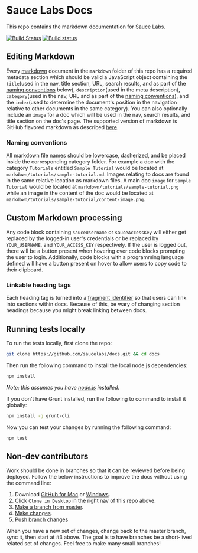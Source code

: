 # Sauce Labs Docs

This repo contains the markdown documentation for Sauce Labs.

[![Build Status](https://travis-ci.org/saucelabs/docs.svg?branch=master)](https://travis-ci.org/saucelabs/docs)
[![Build status](https://ci.appveyor.com/api/projects/status/8f3q4ng044d748q6)](https://ci.appveyor.com/project/ChrisWren/docs)

## Editing Markdown

Every [markdown](http://daringfireball.net/projects/markdown/) document in the `markdown` folder of this repo has a required metadata section which should be valid a JavaScript object containing the `title`(used in the nav, title section, URL, search results, and as part of the [naming conventions](#naming-conventions) below), `description`(used in the meta description), `category`(used in the nav, URL and as part of the [naming conventions](#naming-conventions)), and the `index`(used to determine the document's position in the navigation relative to other documents in the same category). You can also optionally include an `image` for a doc which will be used in the nav, search results, and title section on the doc's page. The supported version of markdown is GitHub flavored markdown as described [here](https://github.com/adam-p/markdown-here/wiki/Markdown-Cheatsheet).

### Naming conventions

All markdown file names should be lowercase, dasherized, and be placed inside the corresponding category folder. For example a doc with the category `Tutorials` entitled `Sample Tutorial` would be located at `markdown/tutorials/sample-tutorial.md`. Images relating to docs are found in the same relative location as markdown files. A main doc `image` for `Sample Tutorial` would be located at `markdown/tutorials/sample-tutorial.png` while an image in the content of the doc would be located at `markdown/tutorials/sample-tutorial/content-image.png`.

## Custom Markdown processing

Any code block containing `sauceUsername` or `sauceAccessKey` will either get replaced by the logged-in user's credentials or be replaced by `YOUR_USERNAME`, and `YOUR_ACCESS_KEY` respectively. If the user is logged out, there will be a button present when hovering over code blocks prompting the user to login. Additionally, code blocks with a programming language defined will have a button present on hover to allow users to copy code to their clipboard.

### Linkable heading tags

Each heading tag is turned into a [fragment identifier](http://en.wikipedia.org/wiki/Fragment_identifier) so that users can link into sections within docs. Because of this, be wary of changing section headings because you might break linking between docs.

## Running tests locally

To run the tests locally, first clone the repo:
```bash
git clone https://github.com/saucelabs/docs.git && cd docs
```

Then run the following command to install the local node.js dependencies:
```bash
npm install
```
*Note: this assumes you have [node.js](http://nodejs.org/) installed.*

If you don't have Grunt installed, run the following to command to install it globally:
```bash
npm install -g grunt-cli
```

Now you can test your changes by running the following command:
```bash
npm test
```

## Non-dev contributors

Work should be done in branches so that it can be reviewed before being deployed. Follow the below instructions to improve the docs without using the command line:

1. Download [GitHub for Mac](https://mac.github.com/) or [Windows](https://windows.github.com/).
2. Click `Clone in Desktop` in the right nav of this repo above.
3. [Make a branch from master](https://help.github.com/articles/branching-out).
4. [Make changes](https://help.github.com/articles/making-changes).
5. [Push branch changes](https://help.github.com/articles/how-can-i-push-or-pull)

When you have a new set of changes, change back to the master branch, sync it, then start at #3 above. The goal is to have branches be a short-lived related set of changes. Feel free to make many small branches!
